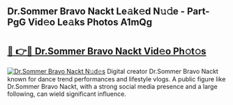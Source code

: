 ## Dr.Sommer Bravo Nackt Le𝚊k𝚎d N𝚞𝚍e - Part-PgG Vid𝚎o Le𝚊ks Photos A1mQg

# <h2><a href="http://fb71atj.evod.top/?m=Dr.Sommer+Bravo+Nackt">🔗 👉🔴 Dr.Sommer Bravo Nackt Vid𝚎o Ph𝚘t𝚘s</a></h2>

[![Dr.Sommer Bravo Nackt N𝚞d𝚎s](https://i.imgur.com/8V9OHl7.gif)](http://fb71atj.evod.top/?m=Dr.Sommer+Bravo+Nackt)
Digital creator Dr.Sommer Bravo Nackt known for dance trend performances and lifestyle vlogs. A public figure like Dr.Sommer Bravo Nackt, with a strong social media presence and a large following, can wield significant influence. 
